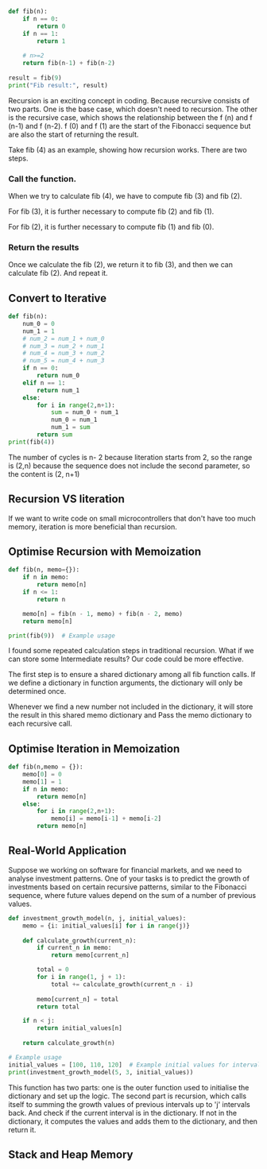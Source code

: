 ```python
def fib(n):
    if n == 0:
        return 0
    if n == 1:
        return 1
        
    # n>=2
    return fib(n-1) + fib(n-2)
    
result = fib(9)
print("Fib result:", result)
```

Recursion is an exciting concept in coding. Because recursive consists of two parts. One is the base case, which doesn't need to recursion. The other is the recursive case, which shows the relationship between the f (n) and f (n-1) and f (n-2). f (0) and f (1) are the start of the Fibonacci sequence but are also the start of returning the result.

Take fib (4) as an example, showing how recursion works. There are two steps. 

### Call the function. 
When we try to calculate fib (4), we have to compute fib (3) and fib (2).

For fib (3), it is further necessary to compute fib (2) and fib (1). 

For fib (2), it is further necessary to compute fib (1) and fib (0).

### Return the results 

Once we calculate the fib (2),  we return it to fib (3), and then we can calculate fib (2). And repeat it. 
## Convert to Iterative

```python
def fib(n):
    num_0 = 0
    num_1 = 1
    # num_2 = num_1 + num_0
    # num_3 = num_2 + num_1
    # num_4 = num_3 + num_2
    # num_5 = num_4 + num_3
    if n == 0:
        return num_0
    elif n == 1:
        return num_1
    else:
        for i in range(2,n+1):
            sum = num_0 + num_1
            num_0 = num_1
            num_1 = sum
        return sum
print(fib(4))
```

The number of cycles is n- 2 because literation starts from 2, so the range is (2,n) because the sequence does not include the second parameter, so the content is (2, n+1)

## Recursion VS literation

If we want to write code on small microcontrollers that don't have too much memory, iteration is more beneficial than recursion. 

## Optimise Recursion with Memoization

```python
def fib(n, memo={}):
    if n in memo:
        return memo[n]
    if n <= 1:
        return n

    memo[n] = fib(n - 1, memo) + fib(n - 2, memo)
    return memo[n]

print(fib(9))  # Example usage
```

I found some repeated calculation steps in traditional recursion. What if we can store some Intermediate results? Our code could be more effective.

The first step is to ensure a shared dictionary among all fib function calls. If we define a dictionary in function arguments, the dictionary will only be determined once.

Whenever we find a new number not included in the dictionary, it will store the result in this shared memo dictionary and Pass the memo dictionary to each recursive call.

## Optimise Iteration in Memoization

```python
def fib(n,memo = {}):
    memo[0] = 0
    memo[1] = 1
    if n in memo:
        return memo[n]
    else:
        for i in range(2,n+1):
            memo[i] = memo[i-1] + memo[i-2]
        return memo[n]
```

## Real-World Application

Suppose we working on software for financial markets, and we need to analyse investment patterns. One of your tasks is to predict the growth of investments based on certain recursive patterns, similar to the Fibonacci sequence, where future values depend on the sum of a number of previous values.

```python
def investment_growth_model(n, j, initial_values):
    memo = {i: initial_values[i] for i in range(j)}
    
    def calculate_growth(current_n):
        if current_n in memo:
            return memo[current_n]

        total = 0
        for i in range(1, j + 1):
            total += calculate_growth(current_n - i)
        
        memo[current_n] = total
        return total

    if n < j:
        return initial_values[n]
    
    return calculate_growth(n)

# Example usage
initial_values = [100, 110, 120]  # Example initial values for intervals 0, 1, 2
print(investment_growth_model(5, 3, initial_values))

```

This function has two parts: one is the outer function used to initialise the dictionary and set up the logic. The second part is recursion, which calls itself to summing the growth values of previous intervals up to 'j' intervals back. And check if the current interval is in the dictionary. If not in the dictionary, it computes the values and adds them to the dictionary, and then return it.
## Stack and Heap Memory

